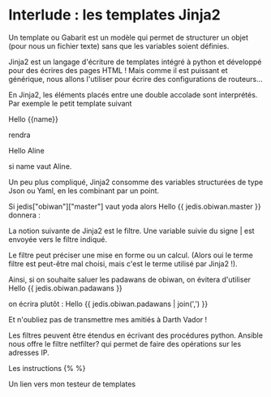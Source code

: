 
# Interlude  : les templates Jinja2


Un template ou Gabarit est un modèle qui permet de structurer un objet (pour nous un fichier texte) sans que les variables soient définies.

Jinja2 est un langage d'écriture de  templates intégré à python et développé pour des écrires des pages HTML  ! Mais comme il est puissant et générique, nous allons l'utiliser pour écrire des configurations de routeurs...

En Jinja2, les éléments placés entre une double accolade sont interprétés. Par exemple le petit template suivant 

Hello {{name}}

rendra 

Hello Aline

si name vaut Aline. 
  
 Un peu plus compliqué, Jinja2 consomme des variables structurées de type Json ou Yaml, en les combinant par un point.

Si 
jedis["obiwan"]["master"]  vaut yoda
alors
Hello {{ jedis.obiwan.master }}
donnera :


La notion suivante de Jinja2 est le filtre. Une variable suivie du signe | est envoyée vers le filtre indiqué.

Le filtre peut préciser une mise en forme ou un calcul. (Alors oui le terme filtre est peut-être mal choisi, mais c'est le terme utilisé par Jinja2 !).

Ainsi, si on souhaite saluer les padawans de obiwan, on évitera d'utiliser
Hello {{ jedis.obiwan.padawans }}
 
 on écrira plutôt :
 Hello {{ jedis.obiwan.padawans | join(',') }}

Et n'oubliez pas de transmettre mes amitiés à Darth Vador !


Les filtres peuvent être étendus en écrivant des procédures python. Ansible nous offre le filtre netfilter? qui  permet de faire des opérations sur les adresses IP.


Les instructions {% %}



 

Un lien vers mon testeur de templates

<!--stackedit_data:
eyJoaXN0b3J5IjpbMTYwMDI1NTA0NCwyMTI5MjM4NTc3LDQ5Nz
I4MDMzNSw3MzA5OTgxMTZdfQ==
-->